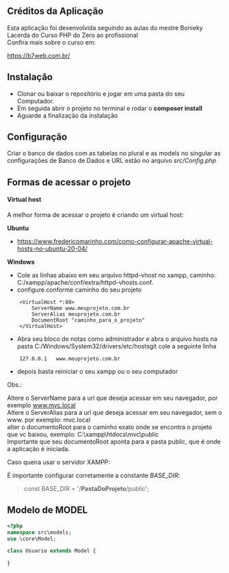 ## Créditos da Aplicação

Esta aplicação foi desenvolvida seguindo as aulas do mestre Bonieky Lacerda do Curso PHP do Zero ao profissional  
Confira mais sobre o curso em: 

https://b7web.com.br/ 

## Instalação

- Clonar ou baixar o repositório e jogar em uma pasta do seu Computador.  
- Em seguida abrir o projeto no terminal e rodar o **composer install**  
- Aguarde a finalização da instalação  

## Configuração
Criar o banco de dados com as tabelas no plural e as models no singular as configurações de Banco de Dados e URL estão no arquivo *src/Config.php*  


## Formas de acessar o projeto   

#### Virtual host   

A melhor forma de acessar o projeto é criando um virtual host:  

**Ubuntu**

- https://www.fredericomarinho.com/como-configurar-apache-virtual-hosts-no-ubuntu-20-04/  


**Windows**

- Cole as linhas abaixo em seu arquivo httpd-vhost no xampp, caminho: C:/xampp/apache/conf/extra/httpd-vhosts.conf.  
- configure conforme caminho do seu projeto

```
    <VirtualHost *:80>  
        ServerName www.meuprojeto.com.br    
        ServerAlias meuprojeto.com.br  
        DocumentRoot "caminho_para_o_projeto"  
    </VirtualHost>  
```

- Abra seu bloco de notas como administrador e abra o arquivo hosts na pasta C:/Windows/System32/drivers/etc/hostsgit cole a seguinte linha   

```
    127.0.0.1	www.meuprojeto.com.br
```

- depois basta reiniciar o seu xampp ou o seu computador

Obs.: 

Altere o ServerName para a url que deseja acessar em seu navegador, por exemplo www.mvc.local    
Altere o ServerAlias para a url que deseja acessar em seu navegador, sem o www. por exemplo: mvc.local    
alter o documentoRoot para o caminho exato onde se encontra o projeto que vc baixou, exemplo: C:\xampp\htdocs\mvc\public    
Importante que seu documentoRoot aponta para a pasta public, que é onde a aplicação é iniciada.  

Caso queira usar o servidor XAMPP:  

É importante configurar corretamente a constante *BASE_DIR*:
> const BASE_DIR = '/**PastaDoProjeto**/public';


## Modelo de MODEL
```php
<?php
namespace src\models;
use \core\Model;

class Usuario extends Model {

}
```